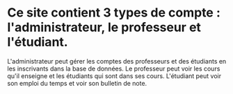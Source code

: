 # Ce site contient 3 types de compte : l'administrateur, le professeur et l'étudiant.
L'administrateur peut gérer les comptes des professeurs et des étudiants en les inscrivants dans la base de données.
Le professeur peut voir les cours qu'il enseigne et les étudiants qui sont dans ses cours.
L'étudiant peut voir son emploi du temps et voir son bulletin de note.
